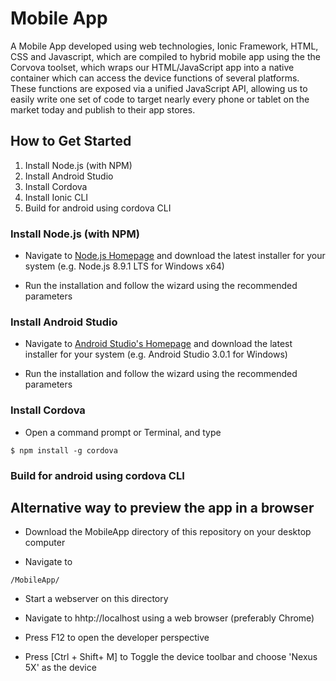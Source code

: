 # Mobile App
A Mobile App developed using web technologies, Ionic Framework, HTML, CSS and Javascript, which are compiled to hybrid mobile app using the the Corvova toolset, which wraps our HTML/JavaScript app into a native container which can access the device functions of several platforms. These functions are exposed via a unified JavaScript API, allowing us to easily write one set of code to target nearly every phone or tablet on the market today and publish to their app stores.

## How to Get Started

1) Install Node.js (with NPM)  
2) Install Android Studio  
3) Install Cordova  
3) Install Ionic CLI  
4) Build for android using cordova CLI  

### Install Node.js (with NPM)
- Navigate to [Node.js Homepage](https://nodejs.org) and download the latest installer for your system (e.g. Node.js 8.9.1 LTS for Windows x64)

- Run the installation and follow the wizard using the recommended  parameters

### Install Android Studio
- Navigate to [Android Studio's Homepage](https://developer.android.com/studio/index.html) and download the latest installer for your system (e.g. Android Studio  3.0.1 for Windows)

- Run the installation and follow the wizard using the recommended  parameters

### Install Cordova
- Open a command prompt or Terminal, and type  
```
$ npm install -g cordova
```

### Build for android using cordova CLI


## Alternative way to preview the app in a browser

- Download the MobileApp directory of this repository on your desktop computer  

- Navigate to  
```
/MobileApp/
```

- Start a webserver on this directory

- Navigate to hhtp://localhost using a web browser (preferably Chrome)

- Press F12 to open the developer perspective

- Press [Ctrl + Shift+ M] to Toggle the device toolbar and choose 'Nexus 5X' as the device
